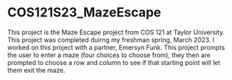 # COS121S23_MazeEscape

This project is the Maze Escape project from COS 121 at Taylor University. This project was completed duirng my freshman spring, March 2023. I worked on this project with a partner, Emersyn Funk. This project prompts the user to enter a maze (four choices to choose from), they then are prompted to choose a row and column to see if that starting point will let them exit the maze. 
